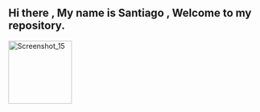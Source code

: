 ## Hi there , My name is Santiago , Welcome to my repository.
<img width="126" alt="Screenshot_15" src="https://github.com/user-attachments/assets/76b9a5e2-d619-4e5f-aa48-e97259ad80dc">


<!--
**SantiagoCodeMaster/SantiagoCodeMaster** is a ✨ _special_ ✨ repository because its `README.md` (this file) appears on your GitHub profile.

Here are some ideas to get you started:

- 🔭 I’m currently working on ...
- 🌱 I’m currently learning ...
- 👯 I’m looking to collaborate on ...
- 🤔 I’m looking for help with ...
- 💬 Ask me about ...
- 📫 How to reach me: ...
- 😄 Pronouns: ...
- ⚡ Fun fact: ...
-->
